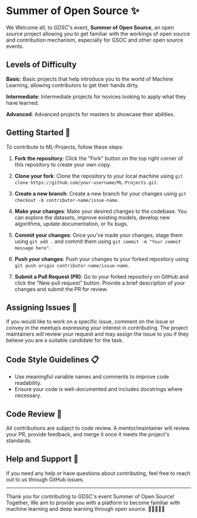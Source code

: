 # Summer of Open Source ✨

We Welcome all, to *GDSC*'s event, **Summer of Open Source**, an open source project allowing you to get familiar with the workings of open source and contribution mechanism, especially for GSOC and other open source events.

## Levels of Difficulty

**Basic**: Basic projects that help introduce you to the world of Machine Learning, allowing contributors to get their hands dirty.

**Intermediate**: Intermediate projects for novices looking to apply what they have learned.

**Advanced**: Advanced projects for masters to showcase their abilities.

## Getting Started 🚀

To contribute to ML-Projects, follow these steps:

1. **Fork the repository**: Click the "Fork" button on the top right corner of this repository to create your own copy.

2. **Clone your fork**: Clone the repository to your local machine using `git clone https://github.com/your-username/ML-Projects.git`.

3. **Create a new branch**: Create a new branch for your changes using `git checkout -b contributor-name/issue-name`.

4. **Make your changes**: Make your desired changes to the codebase. You can explore the datasets, improve existing models, develop new algorithms, update documentation, or fix bugs.

5. **Commit your changes**: Once you've made your changes, stage them using `git add .` and commit them using `git commit -m "Your commit message here"`.

6. **Push your changes**: Push your changes to your forked repository using `git push origin contributor-name/issue-name`.

7. **Submit a Pull Request (PR)**: Go to your forked repository on GitHub and click the "New pull request" button. Provide a brief description of your changes and submit the PR for review.

## Assigning Issues 📝

If you would like to work on a specific issue, comment on the issue or convey in the meetups expressing your interest in contributing. The project maintainers will review your request and may assign the issue to you if they believe you are a suitable candidate for the task.

## Code Style Guidelines 📋

- Use meaningful variable names and comments to improve code readability.
- Ensure your code is well-documented and includes docstrings where necessary.

## Code Review 👀

All contributions are subject to code review. A mentor/maintainer will review your PR, provide feedback, and merge it once it meets the project's standards.

## Help and Support 🤝

If you need any help or have questions about contributing, feel free to reach out to us through GitHub issues.

---

Thank you for contributing to GDSC's event Summer of Open Source! Together, We aim to provide you with a platform to become familiar with machine learning and deep learning through open source. 🌟👩‍⚕️👨‍💻